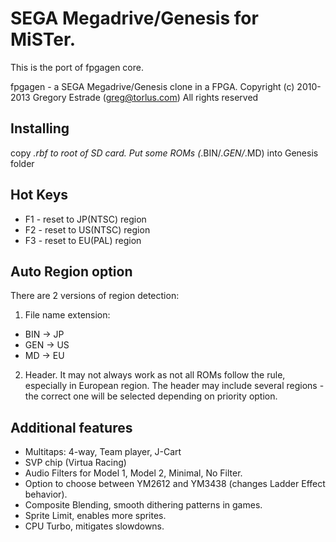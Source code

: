 # SEGA Megadrive/Genesis for MiSTer.

This is the port of fpgagen core.

fpgagen - a SEGA Megadrive/Genesis clone in a FPGA.
Copyright (c) 2010-2013 Gregory Estrade (greg@torlus.com)
All rights reserved


## Installing
copy *.rbf to root of SD card. Put some ROMs (*.BIN/*.GEN/*.MD) into Genesis folder


## Hot Keys
* F1 - reset to JP(NTSC) region
* F2 - reset to US(NTSC) region
* F3 - reset to EU(PAL)  region


## Auto Region option
There are 2 versions of region detection:

1) File name extension:

* BIN -> JP
* GEN -> US
* MD  -> EU

2) Header. It may not always work as not all ROMs follow the rule, especially in European region.
The header may include several regions - the correct one will be selected depending on priority option.


## Additional features

* Multitaps: 4-way, Team player, J-Cart
* SVP chip (Virtua Racing)
* Audio Filters for Model 1, Model 2, Minimal, No Filter.
* Option to choose between YM2612 and YM3438 (changes Ladder Effect behavior).
* Composite Blending, smooth dithering patterns in games.
* Sprite Limit, enables more sprites.
* CPU Turbo, mitigates slowdowns.
